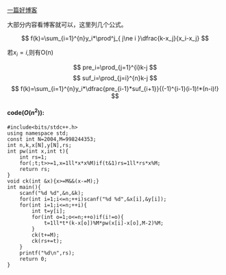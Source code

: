 [一篇好博客](https://www.luogu.com.cn/blog/attack/solution-p4781)

大部分内容看博客就可以，这里列几个公式。


$$
f(k)=\sum_{i=1}^{n}y_i*\prod^j_{ j\ne i }\dfrac{k-x_j}{x_i-x_j}
$$


若$x_i=i$,则有O(n)

$$
pre_i=\prod_{j=1}^{i}k-j
$$
$$
suf_i=\prod_{j=i}^{n}k-j
$$
$$
f(k)=\sum_{i=1}^{n}y_i*\dfrac{pre_{i-1}*suf_{i+1}}{(-1)^{i-1}(i-1)!*(n-i)!}
$$
#### code($O (n^2)$):
```
#include<bits/stdc++.h>
using namespace std;
const int N=2004,M=998244353;
int n,k,x[N],y[N],rs;
int pw(int x,int t){
	int rs=1;
	for(;t;t>>=1,x=1ll*x*x%M)if(t&1)rs=1ll*rs*x%M;
	return rs;
}
void ck(int &x){x>=M&&(x-=M);}
int main(){
	scanf("%d %d",&n,&k);
	for(int i=1;i<=n;++i)scanf("%d %d",&x[i],&y[i]);
	for(int i=1;i<=n;++i){
		int t=y[i];
		for(int o=1;o<=n;++o)if(i!=o){
			t=1ll*t*(k-x[o])%M*pw(x[i]-x[o],M-2)%M;
		}
		ck(t+=M);
		ck(rs+=t);
	}
	printf("%d\n",rs);
	return 0;
}
```

